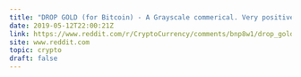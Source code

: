```yaml
---
title: "DROP GOLD (for Bitcoin) - A Grayscale commerical. Very positive for news in an already turning market...."
date: 2019-05-12T22:00:21Z
link: https://www.reddit.com/r/CryptoCurrency/comments/bnp8w1/drop_gold_for_bitcoin_a_grayscale_commerical_very/?utm_medium=RSS&utm_source=hune
site: www.reddit.com
topic: crypto
draft: false
---
```

